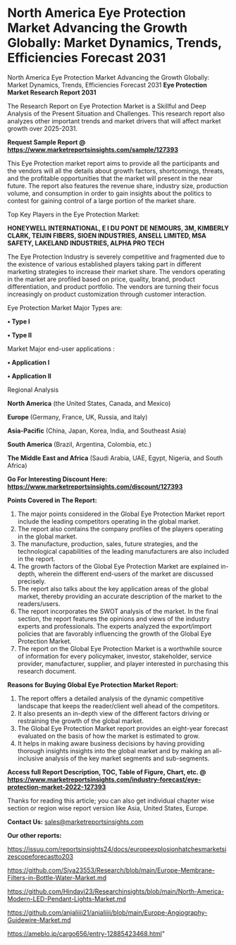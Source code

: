 # North America Eye Protection Market Advancing the Growth Globally: Market Dynamics, Trends, Efficiencies Forecast 2031
North America Eye Protection Market Advancing the Growth Globally: Market Dynamics, Trends, Efficiencies Forecast 2031
<strong>Eye Protection Market Research Report 2031</strong>

The Research Report on Eye Protection Market is a Skillful and Deep Analysis of the Present Situation and Challenges. This research report also analyzes other important trends and market drivers that will affect market growth over 2025-2031.

<strong>Request Sample Report @ <a href=https://www.marketreportsinsights.com/sample/127393>https://www.marketreportsinsights.com/sample/127393</a></strong>

This Eye Protection market report aims to provide all the participants and the vendors will all the details about growth factors, shortcomings, threats, and the profitable opportunities that the market will present in the near future. The report also features the revenue share, industry size, production volume, and consumption in order to gain insights about the politics to contest for gaining control of a large portion of the market share.

Top Key Players in the Eye Protection Market:

<strong>HONEYWELL INTERNATIONAL, E I DU PONT DE NEMOURS, 3M, KIMBERLY CLARK, TEIJIN FIBERS, SIOEN INDUSTRIES, ANSELL LIMITED, MSA SAFETY, LAKELAND INDUSTRIES, ALPHA PRO TECH</strong>

The Eye Protection Industry is severely competitive and fragmented due to the existence of various established players taking part in different marketing strategies to increase their market share. The vendors operating in the market are profiled based on price, quality, brand, product differentiation, and product portfolio. The vendors are turning their focus increasingly on product customization through customer interaction.

Eye Protection Market Major Types are:

<strong>• Type I

• Type II</strong>

Market Major end-user applications :

<strong>• Application I

• Application II</strong>

Regional Analysis

</u><strong><b>North America</b></strong> (the United States, Canada, and Mexico)

<strong><b>Europe </b></strong>(Germany, France, UK, Russia, and Italy)

<strong><b>Asia-Pacific</b></strong> (China, Japan, Korea, India, and Southeast Asia)

<strong><b>South America</b></strong> (Brazil, Argentina, Colombia, etc.)

<strong><b>The Middle East and Africa</b></strong> (Saudi Arabia, UAE, Egypt, Nigeria, and South Africa)

<strong>Go For Interesting Discount Here: <a href=https://www.marketreportsinsights.com/discount/127393>https://www.marketreportsinsights.com/discount/127393</a></strong>

<strong>Points Covered in The Report:</strong>
<ol>
  <li>The major points considered in the Global Eye Protection Market report include the leading competitors operating in the global market.</li>
  <li>The report also contains the company profiles of the players operating in the global market.</li>
  <li>The manufacture, production, sales, future strategies, and the technological capabilities of the leading manufacturers are also included in the report.</li>
  <li>The growth factors of the Global Eye Protection Market are explained in-depth, wherein the different end-users of the market are discussed precisely.</li>
  <li>The report also talks about the key application areas of the global market, thereby providing an accurate description of the market to the readers/users.</li>
  <li>The report incorporates the SWOT analysis of the market. In the final section, the report features the opinions and views of the industry experts and professionals. The experts analyzed the export/import policies that are favorably influencing the growth of the Global Eye Protection Market.</li>
  <li>The report on the Global Eye Protection Market is a worthwhile source of information for every policymaker, investor, stakeholder, service provider, manufacturer, supplier, and player interested in purchasing this research document.</li>
</ol>
<strong>Reasons for Buying Global Eye Protection Market Report:</strong>

<ol>
  <li>The report offers a detailed analysis of the dynamic competitive landscape that keeps the reader/client well ahead of the competitors.</li>
  <li>It also presents an in-depth view of the different factors driving or restraining the growth of the global market.</li>
  <li>The Global Eye Protection Market report provides an eight-year forecast evaluated on the basis of how the market is estimated to grow.</li>
  <li>It helps in making aware business decisions by having providing thorough insights insights into the global market and by making an all-inclusive analysis of the key market segments and sub-segments.</li>
</ol>
<strong>Access full Report Description, TOC, Table of Figure, Chart, etc. @ <a href=https://www.marketreportsinsights.com/industry-forecast/eye-protection-market-2022-127393>https://www.marketreportsinsights.com/industry-forecast/eye-protection-market-2022-127393</a></strong>


Thanks for reading this article; you can also get individual chapter wise section or region wise report version like Asia, United States, Europe.

<strong>Contact Us:</strong>
sales@marketreportsinsights.com

<strong>Our other reports:</strong>

<a href=https://issuu.com/reportsinsights24/docs/europeexplosionhatchesmarketsizescopeforecastto203>https://issuu.com/reportsinsights24/docs/europeexplosionhatchesmarketsizescopeforecastto203</a>

<a href=https://github.com/Siya23553/Research/blob/main/Europe-Membrane-Filters-in-Bottle-Water-Market.md>https://github.com/Siya23553/Research/blob/main/Europe-Membrane-Filters-in-Bottle-Water-Market.md</a>

<a href=https://github.com/Hindavi23/Researchinsights/blob/main/North-America-Modern-LED-Pendant-Lights-Market.md>https://github.com/Hindavi23/Researchinsights/blob/main/North-America-Modern-LED-Pendant-Lights-Market.md</a>

<a href=https://github.com/anjaliiii21/anjaliiii/blob/main/Europe-Angiography-Guidewire-Market.md>https://github.com/anjaliiii21/anjaliiii/blob/main/Europe-Angiography-Guidewire-Market.md</a>

<a href=https://ameblo.jp/cargo656/entry-12885423468.html>https://ameblo.jp/cargo656/entry-12885423468.html</a>"
